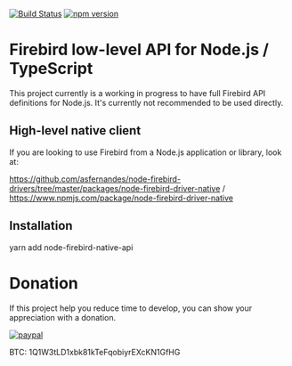 [![Build Status](https://travis-ci.com/asfernandes/node-firebird-drivers.svg?branch=master)](https://travis-ci.com/asfernandes/node-firebird-drivers)
[![npm version](https://badge.fury.io/js/node-firebird-native-api.svg)](https://www.npmjs.com/package/node-firebird-native-api)

# Firebird low-level API for Node.js / TypeScript

This project currently is a working in progress to have full Firebird API definitions for Node.js. It's currently not recommended to be used
directly.

## High-level native client

If you are looking to use Firebird from a Node.js application or library, look at:

https://github.com/asfernandes/node-firebird-drivers/tree/master/packages/node-firebird-driver-native / https://www.npmjs.com/package/node-firebird-driver-native

## Installation

yarn add node-firebird-native-api

# Donation

If this project help you reduce time to develop, you can show your appreciation with a donation.

[![paypal](https://www.paypalobjects.com/en_US/i/btn/btn_donateCC_LG.gif)](https://www.paypal.com/cgi-bin/webscr?cmd=_s-xclick&hosted_button_id=X3JMTGW92LQEL)

BTC: 1Q1W3tLD1xbk81kTeFqobiyrEXcKN1GfHG
